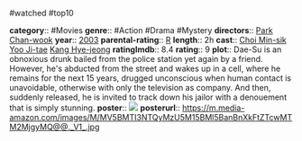 #watched #top10

**category**:: #Movies
**genre**:: #Action #Drama #Mystery
**directors**:: [Park Chan-wook](https://www.imdb.com/name/nm0661791/?ref_=tt_ov_dr)
**year**:: [2003](https://www.imdb.com/title/tt0364569/releaseinfo?ref_=tt_ov_rdat)
**parental-rating**:: [R](https://www.imdb.com/title/tt0364569/parentalguide/certificates?ref_=tt_ov_pg)
**length**:: 2h
**cast**:: [Choi Min-sik](https://www.imdb.com/name/nm0158856/?ref_=tt_ov_st) [Yoo Ji-tae](https://www.imdb.com/name/nm0949167/?ref_=tt_ov_st) [Kang Hye-jeong](https://www.imdb.com/name/nm1367246/?ref_=tt_ov_st)
**ratingImdb**:: 8.4
**rating**:: 9
**plot**:: Dae-Su is an obnoxious drunk bailed from the police station yet again by a friend. However, he's abducted from the street and wakes up in a cell, where he remains for the next 15 years, drugged unconscious when human contact is unavoidable, otherwise with only the television as company. And then, suddenly released, he is invited to track down his jailor with a denouement that is simply stunning.
**poster**:: [![](https://m.media-amazon.com/images/M/MV5BMTI3NTQyMzU5M15BMl5BanBnXkFtZTcwMTM2MjgyMQ@@._V1_.jpg)](https://www.imdb.com/title/tt0364569/?ref_=nv_sr_srsg_0)
**posterurl**:: https://m.media-amazon.com/images/M/MV5BMTI3NTQyMzU5M15BMl5BanBnXkFtZTcwMTM2MjgyMQ@@._V1_.jpg